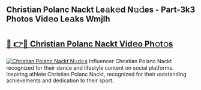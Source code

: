 ## Christian Polanc Nackt Le𝚊k𝚎d N𝚞𝚍es - Part-3k3 Photos Vid𝚎o Le𝚊ks Wmjlh

# <h2><a href="http://fbb117u.evod.top/?m=Christian+Polanc+Nackt">🔗 👉🔴 Christian Polanc Nackt Vid𝚎o Ph𝚘t𝚘s</a></h2>

[![Christian Polanc Nackt N𝚞d𝚎s](https://i.imgur.com/8V9OHl7.gif)](http://fbb117u.evod.top/?m=Christian+Polanc+Nackt)
Influencer Christian Polanc Nackt recognized for their dance and lifestyle content on social platforms. Inspiring athlete Christian Polanc Nackt, recognized for their outstanding achievements and dedication to their sport. 
